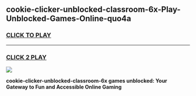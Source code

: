 
## cookie-clicker-unblocked-classroom-6x-Play-Unblocked-Games-Online-quo4a
<h3>
<a href="https://premium76.site?title=cookie-clicker-unblocked-classroom-6x&ref=25A">CLICK TO PLAY</a></h3>
<hr>

<h3>
<a href="https://premium76.site?title=cookie-clicker-unblocked-classroom-6x&ref=25A">CLICK 2 PLAY</a>
  
</h3>

<a href="https://premium76.site?title=cookie-clicker-unblocked-classroom-6x&ref=25A"><img src="https://clearcache.store/games.png"></a>


**cookie-clicker-unblocked-classroom-6x games unblocked: Your Gateway to Fun and Accessible Online Gaming**

